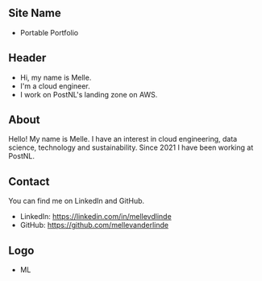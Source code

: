 ## Site Name
- Portable Portfolio

## Header
- Hi, my name is Melle. 
- I'm a cloud engineer.
- I work on PostNL's landing zone on AWS.

## About
Hello! My name is Melle. I have an interest in cloud engineering, data science, technology and sustainability. Since 2021 I have been working at PostNL. 

## Contact
You can find me on LinkedIn and GitHub.
- LinkedIn: https://linkedin.com/in/mellevdlinde
- GitHub: https://github.com/mellevanderlinde

## Logo
- ML